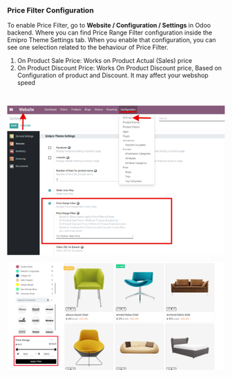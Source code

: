 
### Price Filter Configuration



To enable Price Filter, go to **Website / Configuration / Settings** in Odoo backend. Where you can find Price Range Filter configuration inside the Emipro Theme Settings tab. When you enable that configuration, you can see one selection related to the behaviour of Price Filter.


1. On Product Sale Price: Works on Product Actual (Sales) price
2. On Product Discount Price: Works On Product Discount price, Based on Configuration of product and Discount. It may affect your webshop speed

 


![](./images/21-1.png)


![](./images/21-2.jpg)


